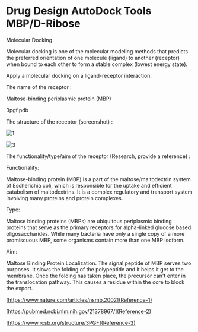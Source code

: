 # Drug Design AutoDock Tools MBP/D-Ribose

Molecular Docking 

Molecular docking is one of the molecular modeling methods that predicts the preferred orientation of one molecule (ligand) to another (receptor) when bound to each other to form a stable complex (lowest energy state).

Apply a molecular docking on a ligand-receptor interaction.

The name of the receptor : 

Maltose-binding periplasmic protein (MBP) 

3pgf.pdb 

The structure of the receptor (screenshot) :

![1](https://github.com/Sarah-Hesham-2022/Drug-Design-AutoDock-Tools-MBP-D-Ribose/assets/112272836/f965ec96-db7e-4053-8417-bae5af7ccf91)

![3](https://github.com/Sarah-Hesham-2022/Drug-Design-AutoDock-Tools-MBP-D-Ribose/assets/112272836/a86cf786-32ff-4adb-a0d3-e56a2137c080)

The functionality/type/aim of the receptor (Research, provide a reference) : 

Functionality: 

Maltose-binding protein (MBP) is a part of the maltose/maltodextrin system of Escherichia coli, which is responsible for the uptake and efficient catabolism of 
maltodextrins. It is a complex regulatory and transport system involving many proteins and protein complexes. 

Type: 

Maltose binding proteins (MBPs) are ubiquitous periplasmic binding proteins that serve as the primary receptors for alpha-linked glucose based oligosaccharides. While many bacteria have only a single copy of a more promiscuous MBP, some organisms contain more than one MBP isoform. 

Aim: 

Maltose Binding Protein Localization. The signal peptide of MBP serves two purposes. It slows the folding of the polypeptide and it helps it get to the membrane. 
Once the folding has taken place, the precursor can't enter in the translocation pathway. This causes a residue within the core to block the export. 

[https://www.nature.com/articles/nsmb.2002](Reference-1)

[https://pubmed.ncbi.nlm.nih.gov/21378967/](Reference-2)

[https://www.rcsb.org/structure/3PGF](Reference-3)


